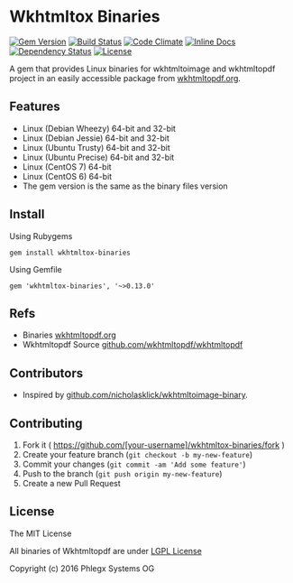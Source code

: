 # Wkhtmltox Binaries

[![Gem Version](https://badge.fury.io/rb/wkhtmltox-binaries.svg)](https://rubygems.org/gems/wkhtmltox-binaries)
[![Build Status](https://secure.travis-ci.org/phlegx/wkhtmltox-binaries.svg?branch=master)](https://travis-ci.org/phlegx/wkhtmltox-binaries)
[![Code Climate](http://img.shields.io/codeclimate/github/phlegx/wkhtmltox-binaries.svg)](https://codeclimate.com/github/phlegx/wkhtmltox-binaries)
[![Inline Docs](http://inch-ci.org/github/phlegx/wkhtmltox-binaries.svg?branch=master)](http://inch-ci.org/github/phlegx/wkhtmltox-binaries)
[![Dependency Status](https://gemnasium.com/phlegx/wkhtmltox-binaries.svg)](https://gemnasium.com/phlegx/wkhtmltox-binaries)
[![License](https://img.shields.io/github/license/phlegx/wkhtmltox-binaries.svg)](http://opensource.org/licenses/MIT)

A gem that provides Linux binaries for wkhtmltoimage
and wkhtmltopdf project in an easily accessible package from
[wkhtmltopdf.org](http://wkhtmltopdf.org).

## Features

* Linux (Debian Wheezy) 	64-bit and 32-bit
* Linux (Debian Jessie) 	64-bit and 32-bit
* Linux (Ubuntu Trusty) 	64-bit and 32-bit
* Linux (Ubuntu Precise) 	64-bit and 32-bit
* Linux (CentOS 7) 	        64-bit
* Linux (CentOS 6) 	        64-bit
* The gem version is the same as the binary files version

## Install

Using Rubygems

```
gem install wkhtmltox-binaries
```

Using Gemfile

```
gem 'wkhtmltox-binaries', '~>0.13.0'
```

## Refs

* Binaries [wkhtmltopdf.org](http://wkhtmltopdf.org/)
* Wkhtmltopdf Source [github.com/wkhtmltopdf/wkhtmltopdf](https://github.com/wkhtmltopdf/wkhtmltopdf)

## Contributors

* Inspired by [github.com/nicholasklick/wkhtmltoimage-binary](https://github.com/nicholasklick/wkhtmltoimage-binary).

## Contributing

1. Fork it ( https://github.com/[your-username]/wkhtmltox-binaries/fork )
2. Create your feature branch (`git checkout -b my-new-feature`)
3. Commit your changes (`git commit -am 'Add some feature'`)
4. Push to the branch (`git push origin my-new-feature`)
5. Create a new Pull Request

## License

The MIT License

All binaries of Wkhtmltopdf are under [LGPL License](https://github.com/wkhtmltopdf/wkhtmltopdf/blob/master/LICENSE)

Copyright (c) 2016 Phlegx Systems OG

